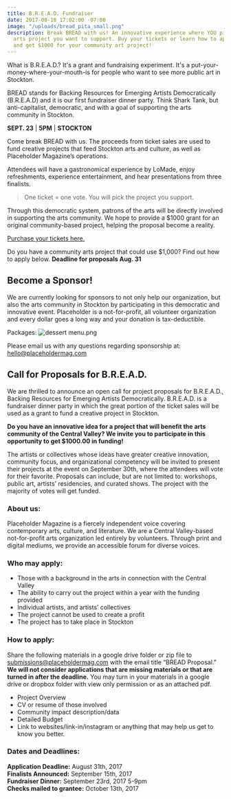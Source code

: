 ```yaml
---
title: B.R.E.A.D. Fundraiser
date: 2017-08-18 17:02:00 -07:00
image: "/uploads/bread_pita_small.png"
description: Break BREAD with us! An innovative experience where YOU pick the community
  arts project you want to support. Buy your tickets or learn how to apply for BREAD
  and get $1000 for your community art project!
---
```


What is B.R.E.A.D.? It's a grant and fundraising experiment. It's a put-your-money-where-your-mouth-is for people who want to see more public art in Stockton. 

BREAD stands for Backing Resources for Emerging Artists Democratically (B.R.E.A.D) and it is our first fundraiser dinner party. Think Shark Tank, but anti-capitalist, democratic, and with a goal of supporting the arts community in Stockton.

**SEPT. 23** | **5PM** | **STOCKTON**

Come break BREAD with us. The proceeds from ticket sales are used to fund creative projects that feed Stockton arts and culture, as well as Placeholder Magazine’s operations.

Attendees will have a gastronomical experience by LoMade, enjoy refreshments, experience entertainment, and hear presentations from three finalists.

>One ticket = one vote. You will pick the project you support.

Through this democratic system, patrons of the arts will be directly involved in supporting the arts community. We hope to provide a $1000 grant for an original community-based project, helping the proposal become a reality. 

[Purchase your tickets here.](https://www.artful.ly/store/events/12547)

Do you have a community arts project that could use $1,000? Find out how to apply below. **Deadline for proposals Aug. 31**

## Become a Sponsor!

We are currently looking for sponsors to not only help our organization, but also the arts community in Stockton by participating in this democratic and innovative event. Placeholder is a not-for-profit, all volunteer organization and every dollar goes a long way and your donation is tax-deductible. 

Packages:
![dessert menu.png](/uploads/dessert%20menu.png)

Please email us with any questions regarding sponsorship at:
hello@placeholdermag.com

## Call for Proposals for B.R.E.A.D.

We are thrilled to announce an open call for project proposals for B.R.E.A.D., Backing Resources for Emerging Artists Democratically. B.R.E.A.D. is a fundraiser dinner party in which the great portion of the ticket sales will be used as a grant to fund a creative project in Stockton. 
 
**Do you have an innovative idea for a project that will benefit the arts community of the Central Valley? We invite you to participate in this opportunity to get $1000.00 in funding!**

The artists or collectives whose ideas have greater creative innovation, community focus, and organizational competency will be invited to present their projects at the event on September 30th, where the attendees will vote for their favorite. Proposals can include, but are not limited to: workshops, public art, artists’ residencies, and curated shows. The project with the majority of votes will get funded.  

### About us:
Placeholder Magazine is a fiercely independent voice covering contemporary arts, culture, and literature. We are a Central Valley-based not-for-profit arts organization led entirely by volunteers. Through print and digital mediums, we provide an accessible forum for diverse voices.


### Who may apply:
* Those with a background in the arts in connection with the Central Valley
* The ability to carry out the project within a year with the funding provided
* Individual artists, and artists’ collectives 
* The project cannot be used to create a profit
* The project has to take place in Stockton

### How to apply:
Share the following materials in a google drive folder or zip file to submissions@placeholdermag.com with the email title “BREAD Proposal.” **We will not consider applications that are missing materials or that are turned in after the deadline.** You may turn in your materials in a google drive or dropbox folder with view only permission or as an attached pdf. 

* Project Overview
* CV or resume of those involved 
* Community impact description/data
* Detailed Budget
* Link to websites/link-in/instagram or anything that may help us get to know you better.

### Dates and Deadlines:
**Application Deadline:** August 31th, 2017   
**Finalists Announced:** September 15th, 2017   
**Fundraiser Dinner:** September 23rd, 2017 5-9pm   
**Checks mailed to grantee:** October 13th, 2017